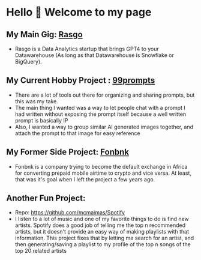 # Hello 👋 Welcome to my page

## My Main Gig: [Rasgo](https://www.rasgoml.com/)
- Rasgo is a Data Analytics startup that brings GPT4 to your Datawarehouse (As long as that Datawarehouse is Snowflake or BigQuery).

## My Current Hobby Project : [99prompts](https://99prompts.io)
- There are a lot of tools out there for organizing and sharing prompts, but this was my take.
- The main thing I wanted was a way to let people chat with a prompt I had written without exposing the prompt itself because a well written prompt is basically IP
- Also, I wanted a way to group similar AI generated images together, and attach the prompt to that image for easy reference

## My Former Side Project: [Fonbnk](https://www.fonbnk.com)
- Fonbnk is a company trying to become the default exchange in Africa for converting prepaid mobile airtime to crypto and vice versa. At least, that was it's goal when I left the project a few years ago.
  
 ## Another Fun Project:
  - Repo: https://github.com/mcmaimas/Spotify
  - I listen to a lot of music and one of my favorite things to do is find new artists. Spotify does a good job of telling me the top n recommended artists, but it doesn't provide an easy way of making playlists with that information. This project fixes that by letting me search for an artist, and then generating/saving a playlist to my profile of the top n songs of the top 20 related artists
 
